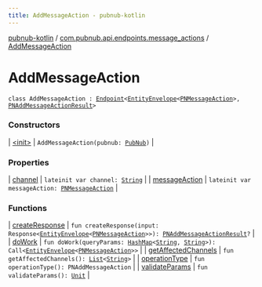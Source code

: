 ```yaml
---
title: AddMessageAction - pubnub-kotlin
---
```


[pubnub-kotlin](../../index.html) / [com.pubnub.api.endpoints.message_actions](../index.html) / [AddMessageAction](./index.html)

# AddMessageAction

`class AddMessageAction : `[`Endpoint`](../../com.pubnub.api/-endpoint/index.html)`<`[`EntityEnvelope`](../../com.pubnub.api.models.server.objects_api/-entity-envelope/index.html)`<`[`PNMessageAction`](../../com.pubnub.api.models.consumer.message_actions/-p-n-message-action/index.html)`>, `[`PNAddMessageActionResult`](../../com.pubnub.api.models.consumer.message_actions/-p-n-add-message-action-result/index.html)`>`

### Constructors

| [&lt;init&gt;](-init-.html) | `AddMessageAction(pubnub: `[`PubNub`](../../com.pubnub.api/-pub-nub/index.html)`)` |

### Properties

| [channel](channel.html) | `lateinit var channel: `[`String`](https://kotlinlang.org/api/latest/jvm/stdlib/kotlin/-string/index.html) |
| [messageAction](message-action.html) | `lateinit var messageAction: `[`PNMessageAction`](../../com.pubnub.api.models.consumer.message_actions/-p-n-message-action/index.html) |

### Functions

| [createResponse](create-response.html) | `fun createResponse(input: Response<`[`EntityEnvelope`](../../com.pubnub.api.models.server.objects_api/-entity-envelope/index.html)`<`[`PNMessageAction`](../../com.pubnub.api.models.consumer.message_actions/-p-n-message-action/index.html)`>>): `[`PNAddMessageActionResult`](../../com.pubnub.api.models.consumer.message_actions/-p-n-add-message-action-result/index.html)`?` |
| [doWork](do-work.html) | `fun doWork(queryParams: `[`HashMap`](https://docs.oracle.com/javase/6/docs/api/java/util/HashMap.html)`<`[`String`](https://kotlinlang.org/api/latest/jvm/stdlib/kotlin/-string/index.html)`, `[`String`](https://kotlinlang.org/api/latest/jvm/stdlib/kotlin/-string/index.html)`>): Call<`[`EntityEnvelope`](../../com.pubnub.api.models.server.objects_api/-entity-envelope/index.html)`<`[`PNMessageAction`](../../com.pubnub.api.models.consumer.message_actions/-p-n-message-action/index.html)`>>` |
| [getAffectedChannels](get-affected-channels.html) | `fun getAffectedChannels(): `[`List`](https://kotlinlang.org/api/latest/jvm/stdlib/kotlin.collections/-list/index.html)`<`[`String`](https://kotlinlang.org/api/latest/jvm/stdlib/kotlin/-string/index.html)`>` |
| [operationType](operation-type.html) | `fun operationType(): PNAddMessageAction` |
| [validateParams](validate-params.html) | `fun validateParams(): `[`Unit`](https://kotlinlang.org/api/latest/jvm/stdlib/kotlin/-unit/index.html) |

